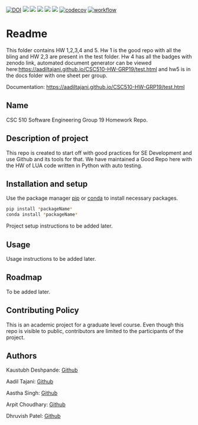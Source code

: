 [![DOI](https://zenodo.org/badge/528490949.svg)](https://zenodo.org/badge/latestdoi/528490949)
![](https://img.shields.io/badge/OS-Linux-Python_informational?style=flat&logo=<LOGO_NAME>&logoColor=white&color=2bbc8a)
[![](https://img.shields.io/badge/Code-Python-informational?style=flat&logo=<LOGO_NAME>&logoColor=white&color=2bbc8a)](https://www.python.org/download/releases/3.0/)
[![](https://img.shields.io/badge/IDE-IntelliJ_IDEA-informational?style=flat&logo=<LOGO_NAME>&logoColor=white&color=2bbc8a)](https://www.jetbrains.com/idea/)
[![](https://img.shields.io/badge/Shell-Bash-informational?style=flat&logo=<LOGO_NAME>&logoColor=white&color=2bbc8a)](https://www.gnu.org/software/bash/)
[![](https://img.shields.io/badge/License-MIT-informational?style=flat&logo=<LOGO_NAME>&logoColor=white&color=2bbc8a)](https://github.com/aadiltajani/CSC510-HW-GRP19/blob/main/LICENSE)
[![codecov](https://codecov.io/github/aadiltajani/CSC510-HW-GRP19/branch/main/graph/badge.svg?token=DLQS80C5QJ)](https://codecov.io/github/aadiltajani/CSC510-HW-GRP19)
[![workflow](https://github.com/aadiltajani/CSC510-HW-GRP19/actions/workflows/main.yml/badge.svg)](https://github.com/aadiltajani/CSC510-HW-GRP19/actions)
# Readme

This folder contains HW 1,2,3,4 and 5. Hw 1 is the good repo with all the bling and HW 2,3 are present in the test folder. Hw 4 has all the badges with zenodo link, automated document generator can be viewed here:https://aadiltajani.github.io/CSC510-HW-GRP19/test.html and hw5 is in the docs folder with one sheet per group.

Documentation: https://aadiltajani.github.io/CSC510-HW-GRP19/test.html

## Name

CSC 510 Software Engineering Group 19 Homework Repo.

## Description of project

This repo is created to start off with good practices for SE Development and use Github and its tools for that. We have maintained a Good Repo here with the HW of LUA code written in Python with auto testing.

## Installation and setup

Use the package manager [pip](https://pip.pypa.io/en/stable/) or [conda](https://docs.conda.io/en/latest/)
to install necessary packages.

```bash
pip install *packageName*
conda install *packageName*
```

Project setup instructions to be added later.

## Usage

Usage instructions to be added later.

## Roadmap

To be added later.

## Contributing Policy

This is an academic project for a graduate level course. Even though this repo is visible to public, contributors are limited to the participants of the project.

## Authors

Kaustubh Deshpande: [Github](https://github.com/KaustubhKael)

Aadil Tajani: [Github](https://github.com/aadiltajani)

Aastha Singh: [Github](https://github.com/asingh0404)

Arpit Choudhary: [Github](https://github.com/ArpitCh21)

Dhruvish Patel: [Github](https://github.com/Dhruvish-Patel)

